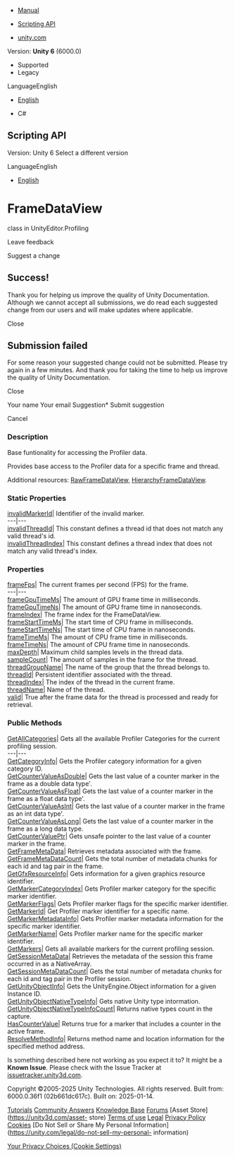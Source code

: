 [ ]()

  * [Manual](../Manual/index.html)
  * [Scripting API](../ScriptReference/index.html)

  * [unity.com](https://unity.com/)

Version: **Unity 6** (6000.0)

  * Supported
  * Legacy

LanguageEnglish

  * [English]()

  * C#

[ ](https://docs.unity3d.com)

## Scripting API

Version: Unity 6 Select a different version

LanguageEnglish

  * [English]()

# FrameDataView

class in UnityEditor.Profiling

Leave feedback

Suggest a change

## Success!

Thank you for helping us improve the quality of Unity Documentation. Although
we cannot accept all submissions, we do read each suggested change from our
users and will make updates where applicable.

Close

## Submission failed

For some reason your suggested change could not be submitted. Please <a>try
again</a> in a few minutes. And thank you for taking the time to help us
improve the quality of Unity Documentation.

Close

Your name Your email Suggestion* Submit suggestion

Cancel

[ ]()

### Description

Base funtionality for accessing the Profiler data.

Provides base access to the Profiler data for a specific frame and thread.  
  
Additional resources: [RawFrameDataView](Profiling.RawFrameDataView.html),
[HierarchyFrameDataView](Profiling.HierarchyFrameDataView.html).

### Static Properties

[invalidMarkerId](Profiling.FrameDataView-invalidMarkerId.html)| Identifier of
the invalid marker.  
---|---  
[invalidThreadId](Profiling.FrameDataView-invalidThreadId.html)| This constant
defines a thread id that does not match any valid thread's id.  
[invalidThreadIndex](Profiling.FrameDataView-invalidThreadIndex.html)| This
constant defines a thread index that does not match any valid thread's index.  
  
### Properties

[frameFps](Profiling.FrameDataView-frameFps.html)| The current frames per
second (FPS) for the frame.  
---|---  
[frameGpuTimeMs](Profiling.FrameDataView-frameGpuTimeMs.html)| The amount of
GPU frame time in milliseconds.  
[frameGpuTimeNs](Profiling.FrameDataView-frameGpuTimeNs.html)| The amount of
GPU frame time in nanoseconds.  
[frameIndex](Profiling.FrameDataView-frameIndex.html)| The frame index for the
FrameDataView.  
[frameStartTimeMs](Profiling.FrameDataView-frameStartTimeMs.html)| The start
time of CPU frame in milliseconds.  
[frameStartTimeNs](Profiling.FrameDataView-frameStartTimeNs.html)| The start
time of CPU frame in nanoseconds.  
[frameTimeMs](Profiling.FrameDataView-frameTimeMs.html)| The amount of CPU
frame time in milliseconds.  
[frameTimeNs](Profiling.FrameDataView-frameTimeNs.html)| The amount of CPU
frame time in nanoseconds.  
[maxDepth](Profiling.FrameDataView-maxDepth.html)| Maximum child samples
levels in the thread data.  
[sampleCount](Profiling.FrameDataView-sampleCount.html)| The amount of samples
in the frame for the thread.  
[threadGroupName](Profiling.FrameDataView-threadGroupName.html)| The name of
the group that the thread belongs to.  
[threadId](Profiling.FrameDataView-threadId.html)| Persistent identifier
associated with the thread.  
[threadIndex](Profiling.FrameDataView-threadIndex.html)| The index of the
thread in the current frame.  
[threadName](Profiling.FrameDataView-threadName.html)| Name of the thread.  
[valid](Profiling.FrameDataView-valid.html)| True after the frame data for the
thread is processed and ready for retrieval.  
  
### Public Methods

[GetAllCategories](Profiling.FrameDataView.GetAllCategories.html)| Gets all
the available Profiler Categories for the current profiling session.  
---|---  
[GetCategoryInfo](Profiling.FrameDataView.GetCategoryInfo.html)| Gets the
Profiler category information for a given category ID.  
[GetCounterValueAsDouble](Profiling.FrameDataView.GetCounterValueAsDouble.html)|
Gets the last value of a counter marker in the frame as a double data type'.  
[GetCounterValueAsFloat](Profiling.FrameDataView.GetCounterValueAsFloat.html)|
Gets the last value of a counter marker in the frame as a float data type'.  
[GetCounterValueAsInt](Profiling.FrameDataView.GetCounterValueAsInt.html)|
Gets the last value of a counter marker in the frame as an int data type'.  
[GetCounterValueAsLong](Profiling.FrameDataView.GetCounterValueAsLong.html)|
Gets the last value of a counter marker in the frame as a long data type.  
[GetCounterValuePtr](Profiling.FrameDataView.GetCounterValuePtr.html)| Gets
unsafe pointer to the last value of a counter marker in the frame.  
[GetFrameMetaData](Profiling.FrameDataView.GetFrameMetaData.html)| Retrieves
metadata associated with the frame.  
[GetFrameMetaDataCount](Profiling.FrameDataView.GetFrameMetaDataCount.html)|
Gets the total number of metadata chunks for each id and tag pair in the
frame.  
[GetGfxResourceInfo](Profiling.FrameDataView.GetGfxResourceInfo.html)| Gets
information for a given graphics resource identifier.  
[GetMarkerCategoryIndex](Profiling.FrameDataView.GetMarkerCategoryIndex.html)|
Gets Profiler marker category for the specific marker identifier.  
[GetMarkerFlags](Profiling.FrameDataView.GetMarkerFlags.html)| Gets Profiler
marker flags for the specific marker identifier.  
[GetMarkerId](Profiling.FrameDataView.GetMarkerId.html)| Get Profiler marker
identifier for a specific name.  
[GetMarkerMetadataInfo](Profiling.FrameDataView.GetMarkerMetadataInfo.html)|
Gets Profiler marker metadata information for the specific marker identifier.  
[GetMarkerName](Profiling.FrameDataView.GetMarkerName.html)| Gets Profiler
marker name for the specific marker identifier.  
[GetMarkers](Profiling.FrameDataView.GetMarkers.html)| Gets all available
markers for the current profiling session.  
[GetSessionMetaData](Profiling.FrameDataView.GetSessionMetaData.html)|
Retrieves the metadata of the session this frame occurred in as a NativeArray.  
[GetSessionMetaDataCount](Profiling.FrameDataView.GetSessionMetaDataCount.html)|
Gets the total number of metadata chunks for each id and tag pair in the
Profiler session.  
[GetUnityObjectInfo](Profiling.FrameDataView.GetUnityObjectInfo.html)| Gets
the UnityEngine.Object information for a given Instance ID.  
[GetUnityObjectNativeTypeInfo](Profiling.FrameDataView.GetUnityObjectNativeTypeInfo.html)|
Gets native Unity type intormation.  
[GetUnityObjectNativeTypeInfoCount](Profiling.FrameDataView.GetUnityObjectNativeTypeInfoCount.html)|
Returns native types count in the capture.  
[HasCounterValue](Profiling.FrameDataView.HasCounterValue.html)| Returns true
for a marker that includes a counter in the active frame.  
[ResolveMethodInfo](Profiling.FrameDataView.ResolveMethodInfo.html)| Returns
method name and location information for the specified method address.  
  
Is something described here not working as you expect it to? It might be a
**Known Issue**. Please check with the Issue Tracker at
[issuetracker.unity3d.com](https://issuetracker.unity3d.com).

Copyright ©2005-2025 Unity Technologies. All rights reserved. Built from:
6000.0.36f1 (02b661dc617c). Built on: 2025-01-14.

[Tutorials](https://unity3d.com/learn) [Community
Answers](https://answers.unity3d.com) [Knowledge
Base](https://support.unity3d.com/hc/en-us)
[Forums](https://forum.unity3d.com) [Asset Store](https://unity3d.com/asset-
store) [Terms of use](https://docs.unity3d.com/Manual/TermsOfUse.html)
[Legal](https://unity.com/legal) [Privacy
Policy](https://unity.com/legal/privacy-policy)
[Cookies](https://unity.com/legal/cookie-policy) [Do Not Sell or Share My
Personal Information](https://unity.com/legal/do-not-sell-my-personal-
information)

[Your Privacy Choices (Cookie Settings)](javascript:void\(0\);)

